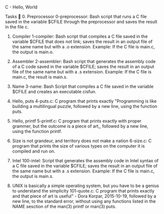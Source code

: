 C - Hello, World

Tasks 📃
0. Preprocessor
0-preprocessor: Bash script that runs a C file saved in the variable $CFILE through the preprocessor and saves the result in the file c.

1. Compiler
1-compiler: Bash script that compiles a C file saved in the variable $CFILE that does not link; saves the result in an output file of the same name but with a .o extension.
Example: If the C file is main.c, the output is main.o.

2. Assembler
2-assembler: Bash script that generates the assembly code of a C code saved in the variable $CFILE; saves the result in an output file of the same name but with a .s extension.
Example: If the C file is main.c, the result is main.s.

3. Name
3-name: Bash Script that compiles a C file saved in the variable $CFILE and creates an executable cisfun.

4. Hello, puts
4-puts.c: C program that prints exactly "Programming is like building a multilingual puzzle, followed by a new line, using the function puts.

5. Hello, printf
5-printf.c: C program that prints exactly with proper grammer, but the outcome is a piece of art,, followed by a new line, using the function printf.

6. Size is not grandeur, and territory does not make a nation
6-size.c: C program that prints the size of various types on the computer it is compiled and run on.

7. Intel
100-intel: Script that generates the assembly code in Intel syntax of a C file saved in the variable $CFILE; saves the result in an output file of the same name but with a .s extension.
Example: If the C file is main.c, the output is main.s.

8. UNIX is basically a simple operating system, but you have to be a genius to understand the simplicity
101-quote.c: C program that prints exactly and that piece of art is useful" - Dora Korpar, 2015-10-19, followed by a new line, to the standard error, without using any functions listed in the NAME sesction of the man(3) printf or man(3) puts.
